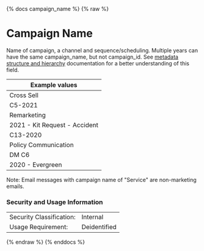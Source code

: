 {% docs campaign_name %}
{% raw %}

<a name="campaign_name"></a>
# Campaign Name

Name of campaign, a channel and sequence/scheduling. Multiple years can have the same
campaign_name, but not campaign_id. See [metadata structure and hierarchy](#!/model/model.aaa_life_data_platform.staging_metadata_metadata)
documentation for a better understanding of this field.

| Example values                |
|-------------------------------|
| Cross Sell                    |
| C5-2021                       |
| Remarketing                   |
| 2021 - Kit Request - Accident |
| C13-2020                      |
| Policy Communication          |
| DM C6                         |
| 2020 - Evergreen              |

Note: Email messages with campaign name of "Service" are non-marketing emails.

### Security and Usage Information
|     |     |
| --- | --- |
| Security Classification: | Internal |
| Usage Requirement:       | Deidentified |

{% endraw %}
{% enddocs %}